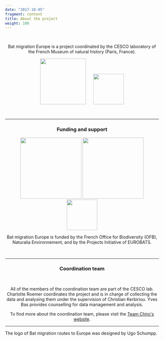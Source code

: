 ```yaml
---
date: "2017-10-05"
fragment: content
title: About the project
weight: 100
---
```



<br />

<center> 

Bat migration Europe is a project coordinated by the CESCO laboratory of the French Museum of natural history (Paris, France).

[<img src="/images/CESCO_logo.png" alt="" width="150px"/>](https://cesco.mnhn.fr/fr)&nbsp;&nbsp;&nbsp;&nbsp;&nbsp;
[<img src="/images/MNHN_logo.jpg" alt="" width="100px"/>](https://www.mnhn.fr/fr)

<br />

___

### Funding and support

[<img src="/images/OFB_logo.png" alt="" width="200px"/>](https://ofb.gouv.fr/)
[<img src="/images/Naturalia_logo.png" alt="" width="200px"/>](https://www.naturalia-environnement.fr/)
[<img src="/images/EUROBATS_logo.png" alt="" width="100px"/>](https://www.eurobats.org/activities/project_initiative)

Bat migration Europe is funded by the French Office for Biodiversity (OFB), Naturalia Environnement, and by the Projects Initiative of EUROBATS.

<br />

___

### Coordination team

<br />

All of the members of the coordination team are part of the CESCO lab.
Charlotte Roemer coordinates the project and is in charge of collecting the data and analysing them under the supervision of Christian Kerbiriou.
Yves Bas provides counselling for data management and analysis.

To find more about the coordination team, please visit the [Team Chiro's website](https://croemer3.wixsite.com/teamchiro/team).

</center> 

___

The logo of Bat migration routes to Europe was designed by Ugo Schumpp.

